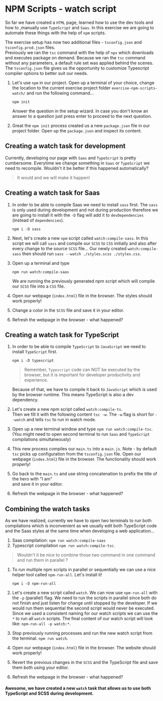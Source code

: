 # NPM Scripts - watch script

So far we have created a `HTML` page, learned how to use the dev tools 
and how to ,manually use `TypeScript` and `Saas`. In this exercise we are going to 
automate these things with the help of `npm` scripts.

The exercise setup has now two additional files - `tsconfig.json` and `tsconfig.prod.json` files.  
Previously we ran the `tsc` command with the help of `npx` which downloads and executes package on demand. 
Because we ran the `tsc` command without any parameters, a default rule set was applied behind the scenes. 
The `tsconfig.json` file gives us the opportunity to customize Typescript compiler options to better suit our needs.

1. Let's use `npm` in our project. Open up a terminal of your choice, change the location 
   to the current exercise project folder `exercise-npm-scripts-watch/` and run the following command...

   ```
   npm init
   ```

   Answer the question in the setup wizard. In case you don't know an answer to a question 
   just press enter to proceed to the next question.

2. Great the `npm init` process created us a new `package.json` file in our project folder. 
   Open up the `package.json` and inspect its content.


## Creating a watch task for development

Currently, developing our page with `Saas` and `TypeScript` is pretty cumbersome. 
Everytime we change something in `Saas` or `TypeScript` we need to recompile. 
Wouldn't it be better if this happened automatically? 

> It would and we will make it happen!

## Creating a watch task for Saas

1. In order to be able to compile Saas we need to install `sass` first. 
   The `sass` is only used during development and not during production therefore 
   we are going to install it with the `-D` flag will add it to `devDependencies` (instead of `dependencies`).

   ```
   npm i -D sass
   ```

2. Next, let's create a new `npm` script called `watch:compile-sass`. 
   In this script we will call `sass` and compile our `SCSS` to `CSS` initially 
   and also after every change to the source `SCSS` file...
   Our newly created `watch:compile-sass` then should run `sass --watch ./styles.scss ./styles.css`.

3. Open up a terminal and type

   ```
   npm run watch:compile-saas
   ```

   We are running the previously generated npm script which will compile our `SCSS` file into a `CSS` file. 

4. Open our webpage (`index.html`) file in the browser. The styles should work properly!

5. Change a color in the `SCSS` file and save it in your editor. 

6. Refresh the webpage in the browser - what happened?

## Creating a watch task for TypeScript

1. In order to be able to compile `TypeScript` to `JavaScript` we need to install `TypeScript` first.

   ```
   npm i -D typescript
   ```

    > Remember, `Typescript` code can NOT be executed by the browser, but it is important for developer productivity and experience.
                
    Because of that, we have to compile it back to `JavaScript` which is used by the browser runtime. 
    This means TypeScript is also a dev dependency.

2. Let's create a new npm script called `watch:compile-ts`.  
   Then we fill it with the following content `tsc -w`. 
   The `-w` flag is short for `--watch` and tells `tsc` to run in watch mode.

3. Open up a new terminal window and type `npm run watch:compile-tsc`. 
   (You might need to open second terminal to run `Saas` and `TypeScript` compilations simultaneously)

4. This new process compiles our `main.ts` into a `main.js`. Note - by default `tsc` picks up configuration from the `tsconfig.json` file. 
   Open our webpage (`index.html`) file in the browser. The functionality should work properly!

5. Go back to the `main.ts` and use string concatenation to prefix the title of the hero with "I am"  
   and save it in your editor. 

6. Refresh the webpage in the browser - what happened?

## Combining the watch tasks

As we have realized, currently we have to open two terminals to run both compilations 
which is inconvenient as we usually edit both TypeScript code and the Saas styles at the same time
when developing a web application...
 
1. Saas compilation: `npm run watch:compile-saas` 
2. Typescript compilation `npm run watch:compile-tsc`.  
  
> Wouldn't it be nice to combine those two command in one command and run them in parallel ?

1. To run multiple npm scripts in parallel or sequentially we can use a nice helper tool called `npm-run-all`. 
   Let's install it!

   ```
   npm i -D npm-run-all
   ```

2. Let's create a new script called `watch`. We can now use `npm-run-all` with the `-p` (parallel) flag. 
   We need to run the scripts in parallel since both do not finish and just listen for change until stopped by the developer. 
   If we would run them sequential the second script would never be executed. 
   Since we used a consistent naming for our watch scripts we can use the `*` to run all `watch` scripts. 
   The final content of our watch script will look like: `npm-run-all -p watch:*`.

3. Stop previously running processes and run the new watch script from the terminal. `npm run watch`.

4. Open our webpage (`index.html`) file in the browser. The website should work properly!

5. Revert the previous changes in the `SCSS` and the TypeScript file and save them both using your editor. 

6. Refresh the webpage in the browser - what happened?

#### Awesome, we have created a new `watch` task that allows us to use both TypeScript and SCSS during development.
